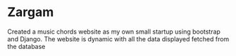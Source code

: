 # Zargam
Created a music chords website as my own small startup using bootstrap and Django. The website is dynamic with all the data displayed fetched from the database
